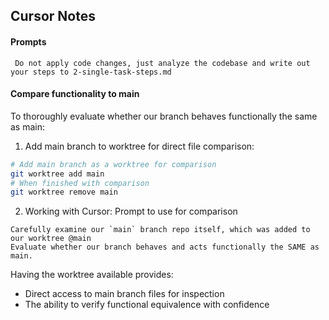 ## Cursor Notes

#### Prompts
` Do not apply code changes, just analyze the codebase and write out your steps to 2-single-task-steps.md`

#### Compare functionality to main
To thoroughly evaluate whether our branch behaves functionally the same as main:

1. Add main branch to worktree for direct file comparison:
```bash
# Add main branch as a worktree for comparison
git worktree add main
# When finished with comparison
git worktree remove main
```

2. Working with Cursor:
Prompt to use for comparison

```
Carefully examine our `main` branch repo itself, which was added to our worktree @main 
Evaluate whether our branch behaves and acts functionally the SAME as main.
```

Having the worktree available provides:
- Direct access to main branch files for inspection
- The ability to verify functional equivalence with confidence